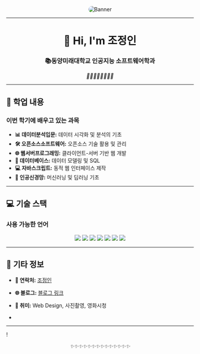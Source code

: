 <div align="center">
  <img src="https://via.placeholder.com/1000x300?text=%E2%9C%A8+Welcome+to+My+Profile!+%E2%9C%A8" alt="Banner" style="border-radius: 10px;"/>
</div>

---

<div align="center">
  <h1>👋 Hi, I'm 조정인</h1>
  <h3>📚동양미래대학교 인공지능 소프트웨어학과</h3>
  <p>
    <i>🌟🌟🌟🌟🌟🌟🌟🌟 </i>
  </p>
</div>

---

## 🚀 학업 내용
### 이번 학기에 배우고 있는 과목
- **📊 데이터분석입문:** 데이터 시각화 및 분석의 기초
- **🛠️ 오픈소스소프트웨어:** 오픈소스 기술 활용 및 관리
- **🌐 웹서버프로그래밍:** 클라이언트-서버 기반 웹 개발
- **💾 데이터베이스:** 데이터 모델링 및 SQL
- **💻 자바스크립트:** 동적 웹 인터페이스 제작
- **🧠 인공신경망:** 머신러닝 및 딥러닝 기초

---

## 💻 기술 스택
### 사용 가능한 언어
<div align="center">
  <img src="https://img.shields.io/badge/Java-007396?style=for-the-badge&logo=java&logoColor=white"/>
  <img src="https://img.shields.io/badge/C-A8B9CC?style=for-the-badge&logo=c&logoColor=white"/>
  <img src="https://img.shields.io/badge/Python-3776AB?style=for-the-badge&logo=python&logoColor=white"/>
  <img src="https://img.shields.io/badge/SQL-4479A1?style=for-the-badge&logo=postgresql&logoColor=white"/>
  <img src="https://img.shields.io/badge/HTML5-E34F26?style=for-the-badge&logo=html5&logoColor=white"/>
  <img src="https://img.shields.io/badge/CSS3-1572B6?style=for-the-badge&logo=css3&logoColor=white"/>
  <img src="https://img.shields.io/badge/JSP-007396?style=for-the-badge&logo=java&logoColor=white"/>
</div>

---


## 🌟 기타 정보
- **💌 연락처:** [조정인](jojeongin313@gmail.com)  
- **🌐 블로그:** [블로그 링크](https://your-blog-link.com)  
- **🎨 취미:** Web Design, 사진촬영, 영화시청

- 
---
!

<div align="center">
  <i>✨✨✨✨✨✨✨✨✨✨✨✨✨✨</i>
</div>
